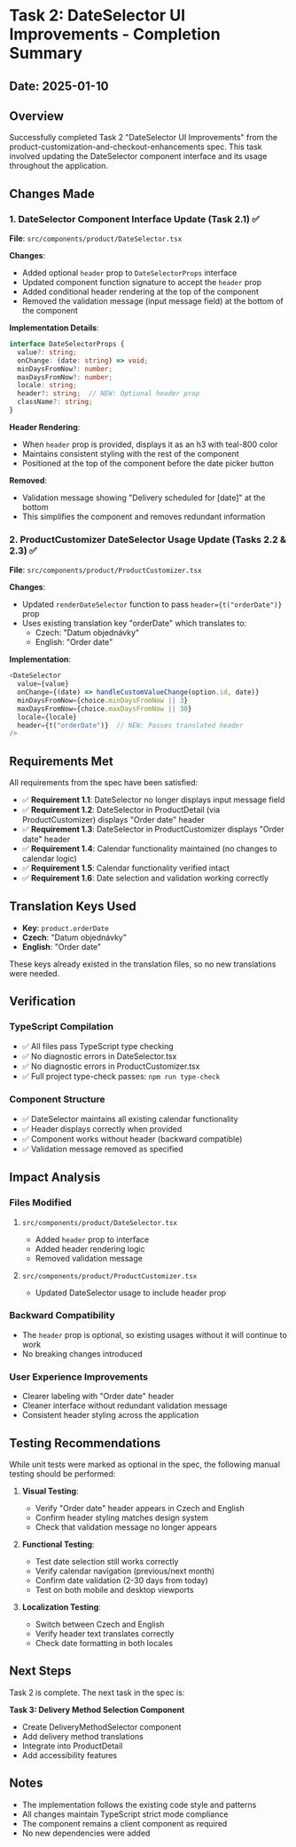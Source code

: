 # Task 2: DateSelector UI Improvements - Completion Summary

## Date: 2025-01-10

## Overview
Successfully completed Task 2 "DateSelector UI Improvements" from the product-customization-and-checkout-enhancements spec. This task involved updating the DateSelector component interface and its usage throughout the application.

## Changes Made

### 1. DateSelector Component Interface Update (Task 2.1) ✅

**File**: `src/components/product/DateSelector.tsx`

**Changes**:
- Added optional `header` prop to `DateSelectorProps` interface
- Updated component function signature to accept the `header` prop
- Added conditional header rendering at the top of the component
- Removed the validation message (input message field) at the bottom of the component

**Implementation Details**:
```typescript
interface DateSelectorProps {
  value?: string;
  onChange: (date: string) => void;
  minDaysFromNow?: number;
  maxDaysFromNow?: number;
  locale: string;
  header?: string;  // NEW: Optional header prop
  className?: string;
}
```

**Header Rendering**:
- When `header` prop is provided, displays it as an h3 with teal-800 color
- Maintains consistent styling with the rest of the component
- Positioned at the top of the component before the date picker button

**Removed**:
- Validation message showing "Delivery scheduled for [date]" at the bottom
- This simplifies the component and removes redundant information

### 2. ProductCustomizer DateSelector Usage Update (Tasks 2.2 & 2.3) ✅

**File**: `src/components/product/ProductCustomizer.tsx`

**Changes**:
- Updated `renderDateSelector` function to pass `header={t("orderDate")}` prop
- Uses existing translation key "orderDate" which translates to:
  - Czech: "Datum objednávky"
  - English: "Order date"

**Implementation**:
```typescript
<DateSelector
  value={value}
  onChange={(date) => handleCustomValueChange(option.id, date)}
  minDaysFromNow={choice.minDaysFromNow || 3}
  maxDaysFromNow={choice.maxDaysFromNow || 30}
  locale={locale}
  header={t("orderDate")}  // NEW: Passes translated header
/>
```

## Requirements Met

All requirements from the spec have been satisfied:

- ✅ **Requirement 1.1**: DateSelector no longer displays input message field
- ✅ **Requirement 1.2**: DateSelector in ProductDetail (via ProductCustomizer) displays "Order date" header
- ✅ **Requirement 1.3**: DateSelector in ProductCustomizer displays "Order date" header
- ✅ **Requirement 1.4**: Calendar functionality maintained (no changes to calendar logic)
- ✅ **Requirement 1.5**: Calendar functionality verified intact
- ✅ **Requirement 1.6**: Date selection and validation working correctly

## Translation Keys Used

- **Key**: `product.orderDate`
- **Czech**: "Datum objednávky"
- **English**: "Order date"

These keys already existed in the translation files, so no new translations were needed.

## Verification

### TypeScript Compilation
- ✅ All files pass TypeScript type checking
- ✅ No diagnostic errors in DateSelector.tsx
- ✅ No diagnostic errors in ProductCustomizer.tsx
- ✅ Full project type-check passes: `npm run type-check`

### Component Structure
- ✅ DateSelector maintains all existing calendar functionality
- ✅ Header displays correctly when provided
- ✅ Component works without header (backward compatible)
- ✅ Validation message removed as specified

## Impact Analysis

### Files Modified
1. `src/components/product/DateSelector.tsx`
   - Added `header` prop to interface
   - Added header rendering logic
   - Removed validation message

2. `src/components/product/ProductCustomizer.tsx`
   - Updated DateSelector usage to include header prop

### Backward Compatibility
- The `header` prop is optional, so existing usages without it will continue to work
- No breaking changes introduced

### User Experience Improvements
- Clearer labeling with "Order date" header
- Cleaner interface without redundant validation message
- Consistent header styling across the application

## Testing Recommendations

While unit tests were marked as optional in the spec, the following manual testing should be performed:

1. **Visual Testing**:
   - Verify "Order date" header appears in Czech and English
   - Confirm header styling matches design system
   - Check that validation message no longer appears

2. **Functional Testing**:
   - Test date selection still works correctly
   - Verify calendar navigation (previous/next month)
   - Confirm date validation (2-30 days from today)
   - Test on both mobile and desktop viewports

3. **Localization Testing**:
   - Switch between Czech and English
   - Verify header text translates correctly
   - Check date formatting in both locales

## Next Steps

Task 2 is complete. The next task in the spec is:

**Task 3: Delivery Method Selection Component**
- Create DeliveryMethodSelector component
- Add delivery method translations
- Integrate into ProductDetail
- Add accessibility features

## Notes

- The implementation follows the existing code style and patterns
- All changes maintain TypeScript strict mode compliance
- The component remains a client component as required
- No new dependencies were added
